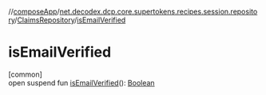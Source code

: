 //[composeApp](../../../index.md)/[net.decodex.dcp.core.supertokens.recipes.session.repository](../index.md)/[ClaimsRepository](index.md)/[isEmailVerified](is-email-verified.md)

# isEmailVerified

[common]\
open suspend fun [isEmailVerified](is-email-verified.md)(): [Boolean](https://kotlinlang.org/api/latest/jvm/stdlib/kotlin/-boolean/index.html)
